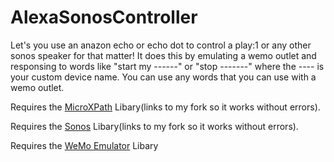 # AlexaSonosController
Let's you use an anazon echo or echo dot to control a play:1 or any other sonos speaker for that matter!
It does this by emulating a wemo outlet and responsing to words like "start my ------" or "stop -------" where the ---- is your custom device name. You can use any words that you can use with a wemo outlet. 

Requires the [MicroXPath](https://github.com/joeybab3/microxpath) Libary(links to my fork so it works without errors). 

Requires the [Sonos](https://github.com/joeybab3/sonos) Libary(links to my fork so it works without errors). 

Requires the [WeMo Emulator](https://github.com/witnessmenow/esp8266-alexa-wemo-emulator) Libary
